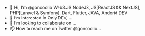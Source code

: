 - 👋 Hi, I’m @goncoolio Web3.JS NodeJS, JS[ReactJS && NextJS], PHP[Laravel & Symfony], Dart, Flutter, JAVA, Andorid DEV
- 👀 I’m interested in Only DEV, ...
- 💞️ I’m looking to collaborate on ...
- 📫 How to reach me on Twitter @goncoolio... 

<!---
goncoolio/goncoolio is a ✨ special ✨ 
--->
